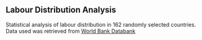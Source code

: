 ## Labour Distribution Analysis
Statistical analysis of labour distribution in 162 randomly selected countries. Data used was retrieved from [World Bank Databank](https://databank.worldbank.org/source/world-development-indicators)
